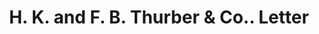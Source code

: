 ---
doi: 10.7916/D8JT12H6
date_other: '1879'
date_other_textual: '1879'
form: correspondence
genre:
- Letters (correspondence)
name:
- H. K. and F. B. Thurber & Co.
object_in_context_url: https://biggert.cul.columbia.edu/items/view/ave_biggert_01013
subject_hierarchical_geographic:
- New York, New York, United States
subject_name:
- H. K. and F. B. Thurber & Co.
title: H. K. and F. B. Thurber & Co.. Letter
sort_title: H. K. and F. B. Thurber & Co.. Letter
call_number: ave_biggert_01013
coordinates:
- 40.71277777777778,-74.00583333333333
pid: ave_biggert_01013
identifiers: ave_biggert_01013
thumbnail: https://derivativo-1.library.columbia.edu/iiif/2/ldpd:344390/full/!256,256/0/native.jpg
permalink: /biggert/ave_biggert_01013/
layout: iiif-image-page
---